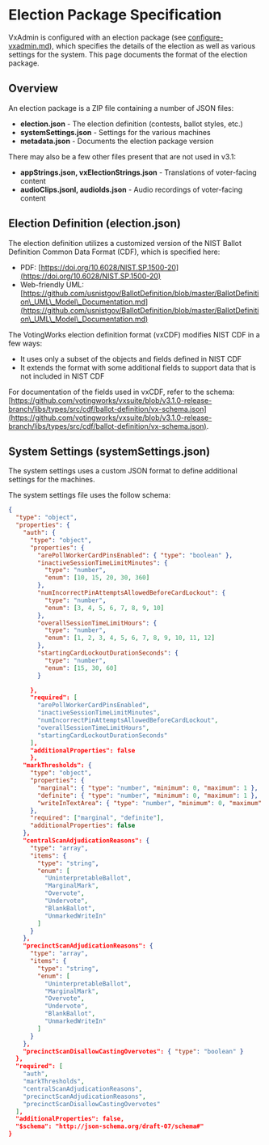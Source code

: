# Election Package Specification

VxAdmin is configured with an election package (see [configure-vxadmin.md](../central-system-setup/configure-vxadmin.md "mention")), which specifies the details of the election as well as various settings for the system. This page documents the format of the election package.

## Overview

An election package is a ZIP file containing a number of JSON files:

* **election.json** - The election definition (contests, ballot styles, etc.)
* **systemSettings.json** - Settings for the various machines
* **metadata.json** - Documents the election package version

There may also be a few other files present that are not used in v3.1:

* **appStrings.json, vxElectionStrings.json** - Translations of voter-facing content
* **audioClips.jsonl, audioIds.json** - Audio recordings of voter-facing content

## Election Definition (election.json)

The election definition utilizes a customized version of the NIST Ballot Definition Common Data Format (CDF), which is specified here:&#x20;

* PDF: [https://doi.org/10.6028/NIST.SP.1500-20](https://doi.org/10.6028/NIST.SP.1500-20)
* Web-friendly UML: [https://github.com/usnistgov/BallotDefinition/blob/master/BallotDefinition\_UML\_Model\_Documentation.md](https://github.com/usnistgov/BallotDefinition/blob/master/BallotDefinition\_UML\_Model\_Documentation.md)

The VotingWorks election definition format (vxCDF) modifies NIST CDF in a few ways:

* It uses only a subset of the objects and fields defined in NIST CDF
* It extends the format with some additional fields to support data that is not included in NIST CDF

For documentation of the fields used in vxCDF, refer to the schema: [https://github.com/votingworks/vxsuite/blob/v3.1.0-release-branch/libs/types/src/cdf/ballot-definition/vx-schema.json](https://github.com/votingworks/vxsuite/blob/v3.1.0-release-branch/libs/types/src/cdf/ballot-definition/vx-schema.json).

## System Settings (systemSettings.json)

The system settings uses a custom JSON format to define additional settings for the machines.

The system settings file uses the follow schema:

```json
{
  "type": "object",
  "properties": {
    "auth": {
      "type": "object",
      "properties": {
        "arePollWorkerCardPinsEnabled": { "type": "boolean" },
        "inactiveSessionTimeLimitMinutes": {
          "type": "number",
          "enum": [10, 15, 20, 30, 360]
        },
        "numIncorrectPinAttemptsAllowedBeforeCardLockout": {
          "type": "number",
          "enum": [3, 4, 5, 6, 7, 8, 9, 10]
        },
        "overallSessionTimeLimitHours": {
          "type": "number",
          "enum": [1, 2, 3, 4, 5, 6, 7, 8, 9, 10, 11, 12]
        },
        "startingCardLockoutDurationSeconds": {
          "type": "number",
          "enum": [15, 30, 60]
        }
```

```json
      },
      "required": [
        "arePollWorkerCardPinsEnabled",
        "inactiveSessionTimeLimitMinutes",
        "numIncorrectPinAttemptsAllowedBeforeCardLockout",
        "overallSessionTimeLimitHours",
        "startingCardLockoutDurationSeconds"
      ],
      "additionalProperties": false
      },
    "markThresholds": {
      "type": "object",
      "properties": {
        "marginal": { "type": "number", "minimum": 0, "maximum": 1 },
        "definite": { "type": "number", "minimum": 0, "maximum": 1 },
        "writeInTextArea": { "type": "number", "minimum": 0, "maximum": 1 }
      },
      "required": ["marginal", "definite"],
      "additionalProperties": false
    },
    "centralScanAdjudicationReasons": {
      "type": "array",
      "items": {
        "type": "string",
        "enum": [
          "UninterpretableBallot",
          "MarginalMark",
          "Overvote",
          "Undervote",
          "BlankBallot",
          "UnmarkedWriteIn"
        ]
      }
    },
    "precinctScanAdjudicationReasons": {
      "type": "array",
      "items": {
        "type": "string",
        "enum": [
          "UninterpretableBallot",
          "MarginalMark",
          "Overvote",
          "Undervote",
          "BlankBallot",
          "UnmarkedWriteIn"
        ]
      }
    },
    "precinctScanDisallowCastingOvervotes": { "type": "boolean" }
  },
  "required": [
    "auth",
    "markThresholds",
    "centralScanAdjudicationReasons",
    "precinctScanAdjudicationReasons",
    "precinctScanDisallowCastingOvervotes"
  ],
  "additionalProperties": false,
  "$schema": "http://json-schema.org/draft-07/schema#"
}
```

